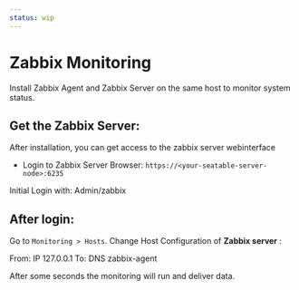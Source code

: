 ```yaml
---
status: wip
---
```


# Zabbix Monitoring

Install Zabbix Agent and Zabbix Server on the same host to monitor system status.

## Get the Zabbix Server:

After installation, you can get access to the zabbix server webinterface

- Login to Zabbix Server Browser: `https://<your-seatable-server-node>:6235`

Initial Login with: Admin/zabbix

## After login:

Go to `Monitoring > Hosts`. Change Host Configuration of **Zabbix server** :

From: IP 127.0.0.1
To: DNS zabbix-agent

After some seconds the monitoring will run and deliver data.
